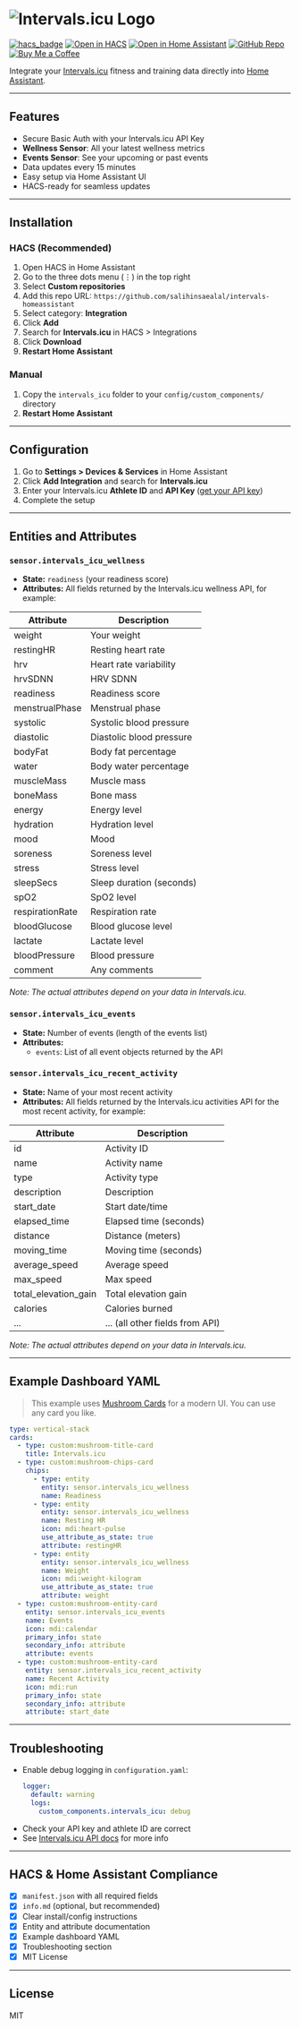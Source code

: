 # ![Intervals.icu Logo](assets/logo.png)

[![hacs_badge](https://img.shields.io/badge/HACS-Custom-orange.svg)](https://github.com/hacs/integration)
[![Open in HACS](https://img.shields.io/badge/-Add%20with%20HACS-41BDF5?logo=home-assistant&logoColor=white&style=flat-square)](https://my.home-assistant.io/redirect/hacs_repository/?owner=salihinsaealal&repository=intervals-homeassistant&category=integration)
[![Open in Home Assistant](https://img.shields.io/badge/-Open%20in%20Home%20Assistant-41BDF5?logo=home-assistant&logoColor=white&style=flat-square)](https://my.home-assistant.io/redirect/integration/?domain=intervals_icu)
[![GitHub Repo](https://img.shields.io/badge/-GitHub-181717?logo=github&logoColor=white&style=flat-square)](https://github.com/salihinsaealal/intervals-homeassistant)
[![Buy Me a Coffee](https://img.shields.io/badge/-Buy%20me%20a%20coffee-FFDD00?logo=buy-me-a-coffee&logoColor=black&style=flat-square)](https://coff.ee/salihin)

Integrate your [Intervals.icu](https://intervals.icu/) fitness and training data directly into [Home Assistant](https://www.home-assistant.io/).

---

## Features

- Secure Basic Auth with your Intervals.icu API Key
- **Wellness Sensor**: All your latest wellness metrics
- **Events Sensor**: See your upcoming or past events
- Data updates every 15 minutes
- Easy setup via Home Assistant UI
- HACS-ready for seamless updates

---

## Installation

### HACS (Recommended)
1. Open HACS in Home Assistant
2. Go to the three dots menu (⋮) in the top right
3. Select **Custom repositories**
4. Add this repo URL: `https://github.com/salihinsaealal/intervals-homeassistant`
5. Select category: **Integration**
6. Click **Add**
7. Search for **Intervals.icu** in HACS > Integrations
8. Click **Download**
9. **Restart Home Assistant**

### Manual
1. Copy the `intervals_icu` folder to your `config/custom_components/` directory
2. **Restart Home Assistant**

---

## Configuration

1. Go to **Settings > Devices & Services** in Home Assistant
2. Click **Add Integration** and search for **Intervals.icu**
3. Enter your Intervals.icu **Athlete ID** and **API Key** ([get your API key](https://forum.intervals.icu/t/api-access-to-intervals-icu/609))
4. Complete the setup

---

## Entities and Attributes

### `sensor.intervals_icu_wellness`
- **State:** `readiness` (your readiness score)
- **Attributes:** All fields returned by the Intervals.icu wellness API, for example:

| Attribute         | Description                        |
|-------------------|------------------------------------|
| weight            | Your weight                        |
| restingHR         | Resting heart rate                 |
| hrv               | Heart rate variability             |
| hrvSDNN           | HRV SDNN                           |
| readiness         | Readiness score                    |
| menstrualPhase    | Menstrual phase                    |
| systolic          | Systolic blood pressure            |
| diastolic         | Diastolic blood pressure           |
| bodyFat           | Body fat percentage                |
| water             | Body water percentage              |
| muscleMass        | Muscle mass                        |
| boneMass          | Bone mass                          |
| energy            | Energy level                       |
| hydration         | Hydration level                    |
| mood              | Mood                               |
| soreness          | Soreness level                     |
| stress            | Stress level                       |
| sleepSecs         | Sleep duration (seconds)           |
| spO2              | SpO2 level                         |
| respirationRate   | Respiration rate                   |
| bloodGlucose      | Blood glucose level                |
| lactate           | Lactate level                      |
| bloodPressure     | Blood pressure                     |
| comment           | Any comments                       |

*Note: The actual attributes depend on your data in Intervals.icu.*

### `sensor.intervals_icu_events`
- **State:** Number of events (length of the events list)
- **Attributes:**
  - `events`: List of all event objects returned by the API

### `sensor.intervals_icu_recent_activity`
- **State:** Name of your most recent activity
- **Attributes:** All fields returned by the Intervals.icu activities API for the most recent activity, for example:

| Attribute           | Description                        |
|---------------------|------------------------------------|
| id                  | Activity ID                        |
| name                | Activity name                      |
| type                | Activity type                      |
| description         | Description                        |
| start_date          | Start date/time                    |
| elapsed_time        | Elapsed time (seconds)             |
| distance            | Distance (meters)                  |
| moving_time         | Moving time (seconds)              |
| average_speed       | Average speed                      |
| max_speed           | Max speed                          |
| total_elevation_gain| Total elevation gain               |
| calories            | Calories burned                    |
| ...                 | ... (all other fields from API)    |

*Note: The actual attributes depend on your data in Intervals.icu.*

---

## Example Dashboard YAML

> This example uses [Mushroom Cards](https://github.com/piitaya/lovelace-mushroom) for a modern UI. You can use any card you like.

```yaml
type: vertical-stack
cards:
  - type: custom:mushroom-title-card
    title: Intervals.icu
  - type: custom:mushroom-chips-card
    chips:
      - type: entity
        entity: sensor.intervals_icu_wellness
        name: Readiness
      - type: entity
        entity: sensor.intervals_icu_wellness
        name: Resting HR
        icon: mdi:heart-pulse
        use_attribute_as_state: true
        attribute: restingHR
      - type: entity
        entity: sensor.intervals_icu_wellness
        name: Weight
        icon: mdi:weight-kilogram
        use_attribute_as_state: true
        attribute: weight
  - type: custom:mushroom-entity-card
    entity: sensor.intervals_icu_events
    name: Events
    icon: mdi:calendar
    primary_info: state
    secondary_info: attribute
    attribute: events
  - type: custom:mushroom-entity-card
    entity: sensor.intervals_icu_recent_activity
    name: Recent Activity
    icon: mdi:run
    primary_info: state
    secondary_info: attribute
    attribute: start_date
```

---

## Troubleshooting

- Enable debug logging in `configuration.yaml`:
  ```yaml
  logger:
    default: warning
    logs:
      custom_components.intervals_icu: debug
  ```
- Check your API key and athlete ID are correct
- See [Intervals.icu API docs](https://intervals.icu/api-docs.html) for more info

---

## HACS & Home Assistant Compliance
- [x] `manifest.json` with all required fields
- [x] `info.md` (optional, but recommended)
- [x] Clear install/config instructions
- [x] Entity and attribute documentation
- [x] Example dashboard YAML
- [x] Troubleshooting section
- [x] MIT License

---

## License
MIT
